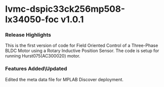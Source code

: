 # lvmc-dspic33ck256mp508-lx34050-foc v1.0.1
### Release Highlights
This is the first version of code for Field Oriented Control of a Three-Phase BLDC Motor using a Rotary Inductive Position Sensor. The code is setup for running Hurst075(AC300020) motor.


### Features Added\Updated

Edited the meta data file for MPLAB Discover deployment. 

